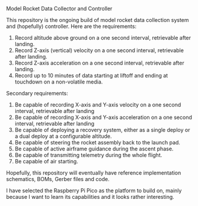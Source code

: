 Model Rocket Data Collector and Controller

This repository is the ongoing build of model rocket data collection system and (hopefully) controller.  Here are the requirements:

1) Record altitude above ground on a one second interval, retrievable after landing.
2) Record Z-axis (vertical) velocity on a one second interval, retrievable after landing.
3) Record Z-axis acceleration on a one second interval, retrievable after landing.
4) Record up to 10 minutes of data starting at liftoff and ending at touchdown on a non-volatile media.


Secondary requirements:
1) Be capable of recording X-axis and Y-axis velocity on a one second interval, retrievable after landing
2) Be capable of recording X-axis and Y-axis acceleration on a one second interval, retrievable after landing
3) Be capable of deploying a recovery system, either as a single deploy or a dual deploy at a configurable altitude.
4) Be capable of steering the rocket assembly back to the launch pad.
5) Be capable of active airframe guidance during the ascent phase.
6) Be capable of transmitting telemetry during the whole flight.
7) Be capable of air starting.

Hopefully, this repository will eventually have reference implementation schematics, BOMs, Gerber files and code.

I have selected the Raspberry Pi Pico as the platform to build on, mainly because I want to learn its capabilities and it looks rather interesting.